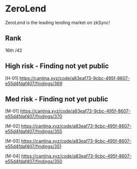 # ZeroLend

ZeroLend is the leading lending market on zkSync!

## Rank

16th /42

## High risk - Finding not yet public

[H-01] https://cantina.xyz/code/a83eaf73-9cbc-495f-8607-e55d4fdaf407/findings/369

## Med risk - Finding not yet public

[M-01] https://cantina.xyz/code/a83eaf73-9cbc-495f-8607-e55d4fdaf407/findings/370

[M-02] https://cantina.xyz/code/a83eaf73-9cbc-495f-8607-e55d4fdaf407/findings/355

[M-03] https://cantina.xyz/code/a83eaf73-9cbc-495f-8607-e55d4fdaf407/findings/351

[M-04] https://cantina.xyz/code/a83eaf73-9cbc-495f-8607-e55d4fdaf407/findings/350
